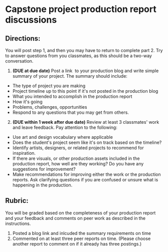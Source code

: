 # Capstone project production report discussions

## Directions:
You will post step 1, and then you may have to return to complete part 2. Try to answer questions from you classmates, as this should be a two-way conversation.

1. **(DUE at due date)** Post a link  to your production blog and write simple summary of your project. The summary should include:
  - The type of project you are making
  - Project timeline up to this point if it's not posted in the production blog
  - What you intended to accomplish in the production report
  - How it's going
  - Problems, challenges, opportunities
  - Respond to any questions that you may get from others.
2. **(DUE within 1 week after due date)** Review at least 3 classmates' work and leave feedback. Pay attention to the following:
  - Use art and design vocabulary where applicable
  - Does the student's project seem like it's on track based on the timeline?
  - Identify artists, designers, or related projects to recommend for inspiration.
  - If there are visuals, or other production assets included in the production report, how well are they working? Do you have any suggestions for improvement? 
  - Make recommendations for improving either the work or the production reports. Ask clarifying questions if you are confused or unsure what is happening in the production.

## Rubric:

You will be graded based on the completeness of your production report and your feedback and comments on peer work as described in the instructions.

1. Posted a blog link and inlcuded the summary requirements on time
2. Commented on at least three peer reports on time. (Please choose another report to comment on if it already has three postings.)


